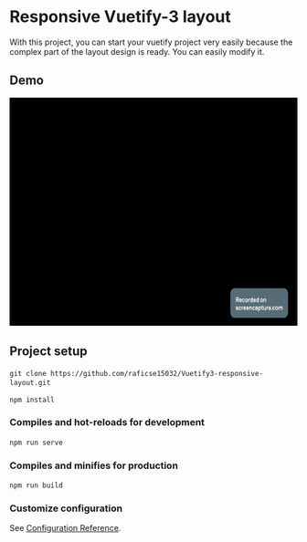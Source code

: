 
# Responsive Vuetify-3 layout

With this project, you can start your vuetify project very easily because the complex part of the layout design is ready. You can easily modify it.

## Demo

<p><img src="https://github.com/raficse15032/Vuetify3-responsive-layout/blob/main/demo.gif" height="400" width="600" /></p>

## Project setup
```
git clone https://github.com/raficse15032/Vuetify3-responsive-layout.git
```
```
npm install
```

### Compiles and hot-reloads for development
```
npm run serve
```

### Compiles and minifies for production
```
npm run build
```

### Customize configuration
See [Configuration Reference](https://cli.vuejs.org/config/).


